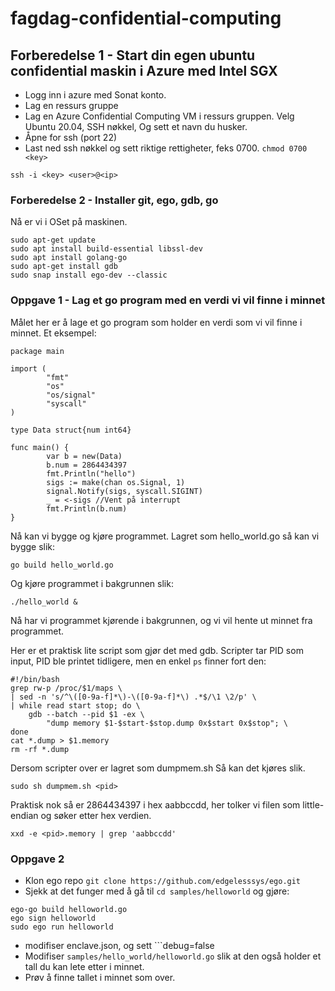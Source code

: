 # fagdag-confidential-computing

## Forberedelse 1 - Start din egen ubuntu confidential maskin i Azure med Intel SGX

* Logg inn i azure med Sonat konto.
* Lag en ressurs gruppe
* Lag en Azure Confidential Computing VM i ressurs gruppen. Velg Ubuntu 20.04, SSH nøkkel, Og sett et navn du husker.
* Åpne for ssh (port 22)
* Last ned ssh nøkkel og sett riktige rettigheter, feks 0700. ```chmod 0700 <key>```

```
ssh -i <key> <user>@<ip>
```

### Forberedelse 2 - Installer git, ego, gdb, go
Nå er vi i OSet på maskinen.
```
sudo apt-get update
sudo apt install build-essential libssl-dev
sudo apt install golang-go
sudo apt-get install gdb
sudo snap install ego-dev --classic
```

### Oppgave 1 - Lag et go program med en verdi vi vil finne i minnet
Målet her er å lage et go program som holder en verdi som vi vil finne i minnet.
Et eksempel:
```
package main

import (
        "fmt"
        "os"
        "os/signal"
        "syscall"
)

type Data struct{num int64}

func main() {
        var b = new(Data)
        b.num = 2864434397
        fmt.Println("hello")
        sigs := make(chan os.Signal, 1)
        signal.Notify(sigs, syscall.SIGINT)
        _ = <-sigs //Vent på interrupt
        fmt.Println(b.num)
}
```
Nå kan vi bygge og kjøre programmet.
Lagret som hello_world.go så kan vi bygge slik:
```
go build hello_world.go
```
Og kjøre programmet i bakgrunnen slik:
```
./hello_world &
```
Nå har vi programmet kjørende i bakgrunnen, og vi vil hente ut minnet fra programmet.

Her er et praktisk lite script som gjør det med gdb.
Scripter tar PID som input, PID ble printet tidligere, men en enkel ```ps``` finner fort den:
```
#!/bin/bash
grep rw-p /proc/$1/maps \
| sed -n 's/^\([0-9a-f]*\)-\([0-9a-f]*\) .*$/\1 \2/p' \
| while read start stop; do \
    gdb --batch --pid $1 -ex \
        "dump memory $1-$start-$stop.dump 0x$start 0x$stop"; \
done
cat *.dump > $1.memory
rm -rf *.dump
```
Dersom scripter over er lagret som dumpmem.sh
Så kan det kjøres slik.
```
sudo sh dumpmem.sh <pid>
```

Praktisk nok så er 2864434397 i hex aabbccdd, her tolker vi filen som little-endian og søker etter hex verdien.
```
xxd -e <pid>.memory | grep 'aabbccdd'
```

### Oppgave 2
* Klon ego repo ``` git clone https://github.com/edgelesssys/ego.git ```
* Sjekk at det funger med å gå til ```cd samples/helloworld``` og gjøre:
```
ego-go build helloworld.go
ego sign helloworld
sudo ego run helloworld
```
* modifiser enclave.json, og sett ```debug=false
* Modifiser ```samples/hello_world/helloworld.go``` slik at den også holder et tall du kan lete etter i minnet.
* Prøv å finne tallet i minnet som over.
